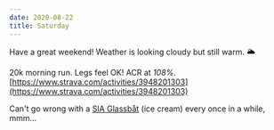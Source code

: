 ```yaml
---
date: 2020-08-22
title: Saturday
---
```


Have a great weekend! Weather is looking cloudy but still warm. 🌥

20k morning run. Legs feel OK! ACR at *108%*.
[https://www.strava.com/activities/3948201303](https://www.strava.com/activities/3948201303)

Can't go wrong with a [SIA Glassbåt](https://www.siaglass.se/sv/vara-glassar/butik/flerpack/glassbat/) (ice cream) every once in a while, mmm...
